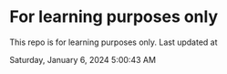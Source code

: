 # For learning purposes only
This repo is for learning purposes only.
Last updated at

Saturday, January 6, 2024 5:00:43 AM

